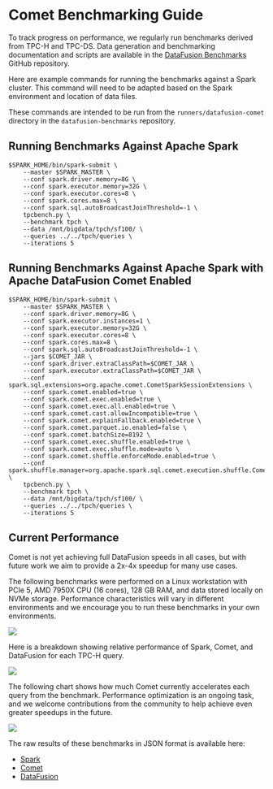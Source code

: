 <!--
Licensed to the Apache Software Foundation (ASF) under one
or more contributor license agreements.  See the NOTICE file
distributed with this work for additional information
regarding copyright ownership.  The ASF licenses this file
to you under the Apache License, Version 2.0 (the
"License"); you may not use this file except in compliance
with the License.  You may obtain a copy of the License at

  http://www.apache.org/licenses/LICENSE-2.0

Unless required by applicable law or agreed to in writing,
software distributed under the License is distributed on an
"AS IS" BASIS, WITHOUT WARRANTIES OR CONDITIONS OF ANY
KIND, either express or implied.  See the License for the
specific language governing permissions and limitations
under the License.
-->

# Comet Benchmarking Guide

To track progress on performance, we regularly run benchmarks derived from TPC-H and TPC-DS. Data generation and 
benchmarking documentation and scripts are available in the [DataFusion Benchmarks](https://github.com/apache/datafusion-benchmarks) GitHub repository.

Here are example commands for running the benchmarks against a Spark cluster. This command will need to be 
adapted based on the Spark environment and location of data files.

These commands are intended to be run from the `runners/datafusion-comet` directory in the `datafusion-benchmarks` 
repository.

## Running Benchmarks Against Apache Spark

```shell
$SPARK_HOME/bin/spark-submit \
    --master $SPARK_MASTER \
    --conf spark.driver.memory=8G \
    --conf spark.executor.memory=32G \
    --conf spark.executor.cores=8 \
    --conf spark.cores.max=8 \
    --conf spark.sql.autoBroadcastJoinThreshold=-1 \
    tpcbench.py \
    --benchmark tpch \
    --data /mnt/bigdata/tpch/sf100/ \
    --queries ../../tpch/queries \
    --iterations 5
```

## Running Benchmarks Against Apache Spark with Apache DataFusion Comet Enabled

```shell
$SPARK_HOME/bin/spark-submit \
    --master $SPARK_MASTER \
    --conf spark.driver.memory=8G \
    --conf spark.executor.instances=1 \
    --conf spark.executor.memory=32G \
    --conf spark.executor.cores=8 \
    --conf spark.cores.max=8 \
    --conf spark.sql.autoBroadcastJoinThreshold=-1 \
    --jars $COMET_JAR \
    --conf spark.driver.extraClassPath=$COMET_JAR \
    --conf spark.executor.extraClassPath=$COMET_JAR \
    --conf spark.sql.extensions=org.apache.comet.CometSparkSessionExtensions \
    --conf spark.comet.enabled=true \
    --conf spark.comet.exec.enabled=true \
    --conf spark.comet.exec.all.enabled=true \
    --conf spark.comet.cast.allowIncompatible=true \
    --conf spark.comet.explainFallback.enabled=true \
    --conf spark.comet.parquet.io.enabled=false \
    --conf spark.comet.batchSize=8192 \
    --conf spark.comet.exec.shuffle.enabled=true \
    --conf spark.comet.exec.shuffle.mode=auto \
    --conf spark.comet.shuffle.enforceMode.enabled=true \
    --conf spark.shuffle.manager=org.apache.spark.sql.comet.execution.shuffle.CometShuffleManager \
    tpcbench.py \
    --benchmark tpch \
    --data /mnt/bigdata/tpch/sf100/ \
    --queries ../../tpch/queries \
    --iterations 5
```

## Current Performance

Comet is not yet achieving full DataFusion speeds in all cases, but with future work we aim to provide a 2x-4x speedup
for many use cases.

The following benchmarks were performed on a Linux workstation with PCIe 5, AMD 7950X CPU (16 cores), 128 GB RAM, and 
data stored locally on NVMe storage. Performance characteristics will vary in different environments and we encourage 
you to run these benchmarks in your own environments.

![](../../_static/images/tpch_allqueries.png)

Here is a breakdown showing relative performance of Spark, Comet, and DataFusion for each TPC-H query.

![](../../_static/images/tpch_queries_compare.png)

The following chart shows how much Comet currently accelerates each query from the benchmark. Performance optimization
is an ongoing task, and we welcome contributions from the community to help achieve even greater speedups in the future.

![](../../_static/images/tpch_queries_speedup.png)

The raw results of these benchmarks in JSON format is available here:

- [Spark](./benchmark-results/2024-06-29/spark-8-exec-5-runs.json)
- [Comet](./benchmark-results/2024-06-29/comet-8-exec-5-runs.json)
- [DataFusion](./benchmark-results/2024-06-29/datafusion-python-8-cores.json)
 
